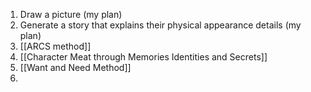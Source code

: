 1. Draw a picture (my plan)
2. Generate a story that explains their physical appearance details (my plan)
3. [[ARCS method]]
4.  [[Character Meat through Memories Identities and Secrets]]
5. [[Want and Need Method]]
6. 